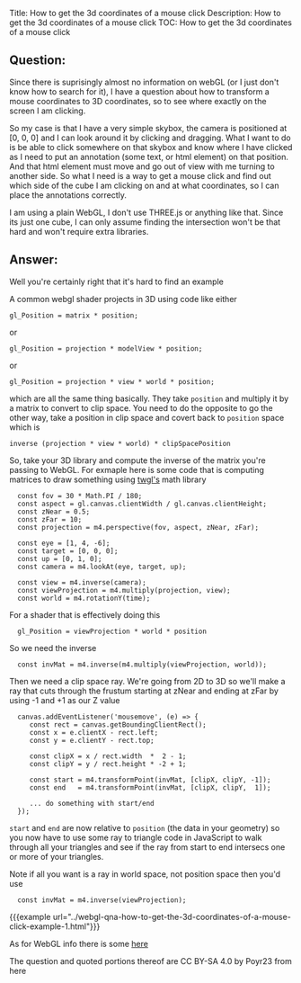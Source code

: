 Title: How to get the 3d coordinates of a mouse click
Description: How to get the 3d coordinates of a mouse click
TOC: How to get the 3d coordinates of a mouse click

## Question:

Since there is suprisingly almost no information on webGL (or I just don't know how to search for it), I have a question about how to transform a mouse coordinates to 3D coordinates, so to see where exactly on the screen I am clicking.

So my case is that I have a very simple skybox, the camera is positioned at [0, 0, 0] and I can look around it by clicking and dragging. What I want to do is be able to click somewhere on that skybox and know where I have clicked as I need to put an annotation (some text, or html element) on that position. And that html element must move and go out of view with me turning to another side. So what I need is a way to get a mouse click and find out which side of the cube I am clicking on and at what coordinates, so I can place the annotations correctly.

I am using a plain WebGL, I don't use THREE.js or anything like that. Since its just one cube, I can only assume finding the intersection won't be that hard and won't require extra libraries.

## Answer:

Well you're certainly right that it's hard to find an example 

A common webgl shader projects in 3D using code like either

    gl_Position = matrix * position;

or

    gl_Position = projection * modelView * position;

or

    gl_Position = projection * view * world * position;

which are all the same thing basically. They take `position` and multiply it by a matrix to convert to clip space.  You need to do the opposite to go the other way, take a position in clip space and covert back to `position` space which is

    inverse (projection * view * world) * clipSpacePosition

So, take your 3D library and compute the inverse of the matrix you're passing to WebGL. For exmaple here is some code that is computing matrices to draw something using [twgl's](https://twgljs.org) math library

      const fov = 30 * Math.PI / 180;
      const aspect = gl.canvas.clientWidth / gl.canvas.clientHeight;
      const zNear = 0.5;
      const zFar = 10;
      const projection = m4.perspective(fov, aspect, zNear, zFar);

      const eye = [1, 4, -6];
      const target = [0, 0, 0];
      const up = [0, 1, 0];
      const camera = m4.lookAt(eye, target, up);

      const view = m4.inverse(camera);
      const viewProjection = m4.multiply(projection, view);
      const world = m4.rotationY(time);

For a shader that is effectively doing this

      gl_Position = viewProjection * world * position

So we need the inverse

      const invMat = m4.inverse(m4.multiply(viewProjection, world));

Then we need a clip space ray. We're going from 2D to 3D so we'll make a ray that cuts through the frustum starting at zNear and ending at zFar by using -1 and +1 as our Z value

      canvas.addEventListener('mousemove', (e) => {
         const rect = canvas.getBoundingClientRect();
         const x = e.clientX - rect.left;
         const y = e.clientY - rect.top;

         const clipX = x / rect.width  *  2 - 1;
         const clipY = y / rect.height * -2 + 1;

         const start = m4.transformPoint(invMat, [clipX, clipY, -1]);
         const end   = m4.transformPoint(invMat, [clipX, clipY,  1]);

         ... do something with start/end
      });

`start` and `end` are now relative to `position` (the data in your geometry) so you now have to use some ray to triangle code in JavaScript to walk through all your triangles and see if the ray from start to end intersecs one or more of your triangles.

Note if all you want is a ray in world space, not position space then you'd use

      const invMat = m4.inverse(viewProjection);


{{{example url="../webgl-qna-how-to-get-the-3d-coordinates-of-a-mouse-click-example-1.html"}}}

As for WebGL info there is some [here](https://webglfundamentals.org)

<div class="so">
  <div>The question and quoted portions thereof are 
    CC BY-SA 4.0 by
    <a data-href="https://stackoverflow.com/users/5693095">Poyr23</a>
    from
    <a data-href="https://stackoverflow.com/questions/60136758">here</a>
  </div>
</div>
